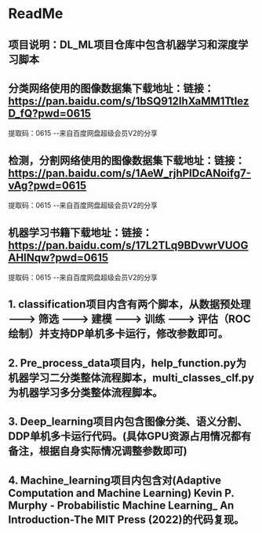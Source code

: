 #                                   ReadMe

## 项目说明：DL_ML项目仓库中包含机器学习和深度学习脚本

## 分类网络使用的图像数据集下载地址：链接：https://pan.baidu.com/s/1bSQ912IhXaMM1TtIezD_fQ?pwd=0615 
提取码：0615 
--来自百度网盘超级会员V2的分享



## 检测，分割网络使用的图像数据集下载地址：链接：https://pan.baidu.com/s/1AeW_rjhPIDcANoifg7-vAg?pwd=0615 
提取码：0615 
--来自百度网盘超级会员V2的分享



## 机器学习书籍下载地址：链接：https://pan.baidu.com/s/17L2TLq9BDvwrVUOGAHINqw?pwd=0615 
提取码：0615 
--来自百度网盘超级会员V2的分享



## 1. classification项目内含有两个脚本，从数据预处理 ---> 筛选 ---> 建模 ---> 训练 ---> 评估（ROC绘制）并支持DP单机多卡运行，修改参数即可。



## 2. Pre_process_data项目内，help_function.py为机器学习二分类整体流程脚本，multi_classes_clf.py为机器学习多分类整体流程脚本。



## 3. Deep_learning项目内包含图像分类、语义分割、DDP单机多卡运行代码。(具体GPU资源占用情况都有备注，根据自身实际情况调整参数即可)



## 4. Machine_learning项目内包含对(Adaptive Computation and Machine Learning) Kevin P. Murphy - Probabilistic Machine Learning_ An Introduction-The MIT Press (2022)的代码复现。
